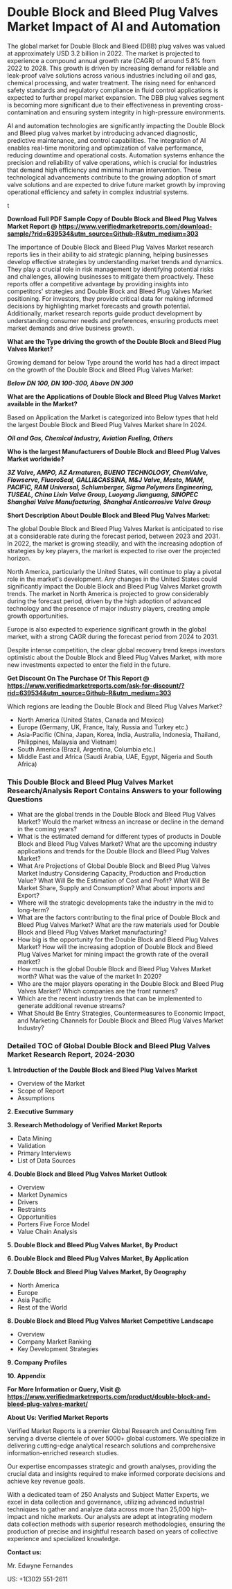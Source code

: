 <meta name="title" content="Global Double Block and Bleed Plug Valves Market Impact of AI and Automation"><meta name="description" content="The global market for Double Block and Bleed (DBB) plug valves was valued at approximately USD 3.2 billion in 2022. The market is projected to experience a compound an"><meta name="title" content="Double Block and Bleed Plug Valves Market Size, Share, Scope, Trends, Growth, Opportunities, Analysis, Forecast"><h1>Double Block and Bleed Plug Valves Market Impact of AI and Automation</h1><p>The global market for Double Block and Bleed (DBB) plug valves was valued at approximately USD 3.2 billion in 2022. The market is projected to experience a compound annual growth rate (CAGR) of around 5.8% from 2022 to 2028. This growth is driven by increasing demand for reliable and leak-proof valve solutions across various industries including oil and gas, chemical processing, and water treatment. The rising need for enhanced safety standards and regulatory compliance in fluid control applications is expected to further propel market expansion. The DBB plug valves segment is becoming more significant due to their effectiveness in preventing cross-contamination and ensuring system integrity in high-pressure environments.</p><p>AI and automation technologies are significantly impacting the Double Block and Bleed plug valves market by introducing advanced diagnostic, predictive maintenance, and control capabilities. The integration of AI enables real-time monitoring and optimization of valve performance, reducing downtime and operational costs. Automation systems enhance the precision and reliability of valve operations, which is crucial for industries that demand high efficiency and minimal human intervention. These technological advancements contribute to the growing adoption of smart valve solutions and are expected to drive future market growth by improving operational efficiency and safety in complex industrial systems.</p>t</p><p id="" class=""><strong>Download Full PDF Sample Copy of Double Block and Bleed Plug Valves Market Report @ <a href="https://www.verifiedmarketreports.com/download-sample/?rid=639534&utm_source=Github-R&utm_medium=303" target="_blank">https://www.verifiedmarketreports.com/download-sample/?rid=639534&utm_source=Github-R&utm_medium=303</a></strong></p><p>The importance of&nbsp;Double Block and Bleed Plug Valves Market research reports lies in their ability to aid strategic planning, helping businesses develop effective strategies by understanding market trends and dynamics. They play a crucial role in risk management by identifying potential risks and challenges, allowing businesses to mitigate them proactively. These reports offer a competitive advantage by providing insights into competitors' strategies and Double Block and Bleed Plug Valves Market positioning. For investors, they provide critical data for making informed decisions by highlighting market forecasts and growth potential. Additionally, market research reports guide product development by understanding consumer needs and preferences, ensuring products meet market demands and drive business growth.</p><p><strong>What are the&nbsp;Type driving the growth of the Double Block and Bleed Plug Valves Market?</strong></p><p id="" class="">Growing demand for below Type around the world has had a direct impact on the growth of the Double Block and Bleed Plug Valves Market:</p><em><strong>Below DN 100, DN 100-300, Above DN 300</strong></em></p><strong>What are the&nbsp;Applications&nbsp;of Double Block and Bleed Plug Valves Market available in the Market?</strong></p><p id="" class="">Based on Application the Market is categorized into Below types that held the largest Double Block and Bleed Plug Valves Market share In 2024.</p><em><strong>Oil and Gas, Chemical Industry, Aviation Fueling, Others</strong></em></p><strong>Who is the largest Manufacturers of Double Block and Bleed Plug Valves Market worldwide?</strong></p><p><em><strong>3Z Valve, AMPO, AZ Armaturen, BUENO TECHNOLOGY, ChemValve, Flowserve, FluoroSeal, GALLI&CASSINA, M&J Valve, Mesto, MIAM, PACIFIC, RAM Universal, Schlumberger, Sigma Polymers Engineering, TUSEAL, China Lixin Valve Group, Luoyang Jianguang, SINOPEC Shanghai Valve Manufacturing, Shanghai Anticorrosive Valve Group</strong></em></p><p id="" class=""><strong>Short Description About Double Block and Bleed Plug Valves Market:</strong></p><p>The global Double Block and Bleed Plug Valves Market is anticipated to rise at a considerable rate during the forecast period, between 2023 and 2031. In 2022, the market is growing steadily, and with the increasing adoption of strategies by key players, the market is expected to rise over the projected horizon.</p><p>North America, particularly the United States, will continue to play a pivotal role in the market's development. Any changes in the United States could significantly impact the Double Block and Bleed Plug Valves Market growth trends. The market in North America is projected to grow considerably during the forecast period, driven by the high adoption of advanced technology and the presence of major industry players, creating ample growth opportunities.</p><p>Europe is also expected to experience significant growth in the global market, with a strong CAGR during the forecast period from 2024 to 2031.</p><p>Despite intense competition, the clear global recovery trend keeps investors optimistic about the Double Block and Bleed Plug Valves Market, with more new investments expected to enter the field in the future.</p><p id="" class=""><strong>Get Discount On The Purchase Of This Report @ <a href="https://www.verifiedmarketreports.com/ask-for-discount/?rid=639534&utm_source=Github-R&utm_medium=303" target="_blank">https://www.verifiedmarketreports.com/ask-for-discount/?rid=639534&utm_source=Github-R&utm_medium=303</a></strong></p>Which regions are leading the Double Block and Bleed Plug Valves Market?</p><ul><li>North America (United States, Canada and Mexico)</li><li>Europe (Germany, UK, France, Italy, Russia and Turkey etc.)</li><li>Asia-Pacific (China, Japan, Korea, India, Australia, Indonesia, Thailand, Philippines, Malaysia and Vietnam)</li><li>South America (Brazil, Argentina, Columbia etc.)</li><li>Middle East and Africa (Saudi Arabia, UAE, Egypt, Nigeria and South Africa)</li></ul><h3 id="" class="">This Double Block and Bleed Plug Valves Market Research/Analysis Report Contains Answers to your following Questions</h3><ul><li>What are the global trends in the Double Block and Bleed Plug Valves Market? Would the market witness an increase or decline in the demand in the coming years?</li><li>What is the estimated demand for different types of products in Double Block and Bleed Plug Valves Market? What are the upcoming industry applications and trends for the Double Block and Bleed Plug Valves Market?</li><li>What Are Projections of Global Double Block and Bleed Plug Valves Market Industry Considering Capacity, Production and Production Value? What Will Be the Estimation of Cost and Profit? What Will Be Market Share, Supply and Consumption? What about imports and Export?</li><li>Where will the strategic developments take the industry in the mid to long-term?</li><li>What are the factors contributing to the final price of Double Block and Bleed Plug Valves Market? What are the raw materials used for Double Block and Bleed Plug Valves Market manufacturing?</li><li>How big is the opportunity for the Double Block and Bleed Plug Valves Market? How will the increasing adoption of Double Block and Bleed Plug Valves Market for mining impact the growth rate of the overall market?</li><li>How much is the global Double Block and Bleed Plug Valves Market worth? What was the value of the market In 2020?</li><li>Who are the major players operating in the Double Block and Bleed Plug Valves Market? Which companies are the front runners?</li><li>Which are the recent industry trends that can be implemented to generate additional revenue streams?</li><li>What Should Be Entry Strategies, Countermeasures to Economic Impact, and Marketing Channels for Double Block and Bleed Plug Valves Market Industry?</li></ul><h3 id="" class="">Detailed TOC of Global Double Block and Bleed Plug Valves Market Research Report, 2024-2030</h3><p id="" class=""><strong>1. Introduction of the Double Block and Bleed Plug Valves Market</strong></p><ul><li>Overview of the Market</li><li>Scope of Report</li><li>Assumptions</li></ul><p id="" class=""><strong>2. Executive Summary</strong></p><p id="" class=""><strong>3. Research Methodology of Verified Market Reports</strong></p><ul><li>Data Mining</li><li>Validation</li><li>Primary Interviews</li><li>List of Data Sources</li></ul><p id="" class=""><strong>4. Double Block and Bleed Plug Valves Market Outlook</strong></p><ul><li>Overview</li><li>Market Dynamics</li><li>Drivers</li><li>Restraints</li><li>Opportunities</li><li>Porters Five Force Model</li><li>Value Chain Analysis</li></ul><p id="" class=""><strong>5. Double Block and Bleed Plug Valves Market, By Product</strong></p><p id="" class=""><strong>6. Double Block and Bleed Plug Valves Market, By Application</strong></p><p id="" class=""><strong>7. Double Block and Bleed Plug Valves Market, By Geography</strong></p><ul><li>North America</li><li>Europe</li><li>Asia Pacific</li><li>Rest of the World</li></ul><p id="" class=""><strong>8. Double Block and Bleed Plug Valves Market Competitive Landscape</strong></p><ul><li>Overview</li><li>Company Market Ranking</li><li>Key Development Strategies</li></ul><p id="" class=""><strong>9. Company Profiles</strong></p><p id="" class=""><strong>10. Appendix</strong></p><p id="" class=""><strong>For More Information or Query, Visit @ <a href="https://www.verifiedmarketreports.com/product/double-block-and-bleed-plug-valves-market/" target="_blank">https://www.verifiedmarketreports.com/product/double-block-and-bleed-plug-valves-market/</a></strong></p><p id="" class=""><strong>About Us: Verified Market Reports</strong></p><p id="" class="">Verified Market Reports is a premier Global Research and Consulting firm serving a diverse clientele of over 5000+ global customers. We specialize in delivering cutting-edge analytical research solutions and comprehensive information-enriched research studies.</p><p id="" class="">Our expertise encompasses strategic and growth analyses, providing the crucial data and insights required to make informed corporate decisions and achieve key revenue goals.</p><p id="" class="">With a dedicated team of 250 Analysts and Subject Matter Experts, we excel in data collection and governance, utilizing advanced industrial techniques to gather and analyze data across more than 25,000 high-impact and niche markets. Our analysts are adept at integrating modern data collection methods with superior research methodologies, ensuring the production of precise and insightful research based on years of collective experience and specialized knowledge.</p><p id="" class=""><strong>Contact us:</strong></p><p id="" class="">Mr. Edwyne Fernandes</p><p id="" class="">US: +1(302) 551-2611</p>